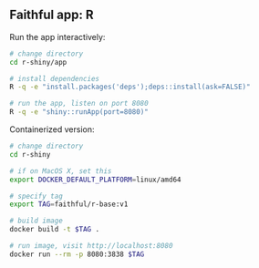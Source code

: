 ## Faithful app: R

Run the app interactively:

```bash
# change directory
cd r-shiny/app

# install dependencies
R -q -e "install.packages('deps');deps::install(ask=FALSE)"

# run the app, listen on port 8080
R -q -e "shiny::runApp(port=8080)"
```

Containerized version:

```bash
# change directory
cd r-shiny

# if on MacOS X, set this
export DOCKER_DEFAULT_PLATFORM=linux/amd64

# specify tag
export TAG=faithful/r-base:v1

# build image
docker build -t $TAG .

# run image, visit http://localhost:8080
docker run --rm -p 8080:3838 $TAG
```
